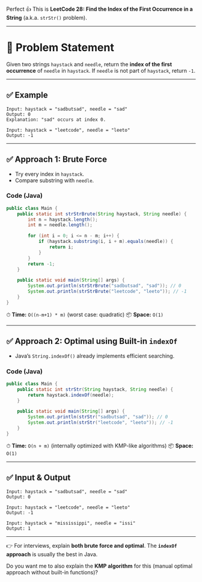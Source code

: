 Perfect 👍 This is **LeetCode 28: Find the Index of the First Occurrence in a String** (a.k.a. `strStr()` problem).

---

# 📌 Problem Statement

Given two strings `haystack` and `needle`, return the **index of the first occurrence** of `needle` in `haystack`.
If `needle` is not part of `haystack`, return `-1`.

---

## ✅ Example

```
Input: haystack = "sadbutsad", needle = "sad"
Output: 0
Explanation: "sad" occurs at index 0.
```

```
Input: haystack = "leetcode", needle = "leeto"
Output: -1
```

---

## ✅ Approach 1: Brute Force

* Try every index in `haystack`.
* Compare substring with `needle`.

### Code (Java)

```java
public class Main {
    public static int strStrBrute(String haystack, String needle) {
        int n = haystack.length();
        int m = needle.length();

        for (int i = 0; i <= n - m; i++) {
            if (haystack.substring(i, i + m).equals(needle)) {
                return i;
            }
        }
        return -1;
    }

    public static void main(String[] args) {
        System.out.println(strStrBrute("sadbutsad", "sad")); // 0
        System.out.println(strStrBrute("leetcode", "leeto")); // -1
    }
}
```

⏱ **Time:** `O((n-m+1) * m)` (worst case: quadratic)
📦 **Space:** `O(1)`

---

## ✅ Approach 2: Optimal using Built-in `indexOf`

* Java’s `String.indexOf()` already implements efficient searching.

### Code (Java)

```java
public class Main {
    public static int strStr(String haystack, String needle) {
        return haystack.indexOf(needle);
    }

    public static void main(String[] args) {
        System.out.println(strStr("sadbutsad", "sad")); // 0
        System.out.println(strStr("leetcode", "leeto")); // -1
    }
}
```

⏱ **Time:** `O(n + m)` (internally optimized with KMP-like algorithms)
📦 **Space:** `O(1)`

---

## ✅ Input & Output

```
Input: haystack = "sadbutsad", needle = "sad"
Output: 0

Input: haystack = "leetcode", needle = "leeto"
Output: -1

Input: haystack = "mississippi", needle = "issi"
Output: 1
```

---

👉 For interviews, explain **both brute force and optimal**.
The **`indexOf` approach** is usually the best in Java.

Do you want me to also explain the **KMP algorithm** for this (manual optimal approach without built-in functions)?
